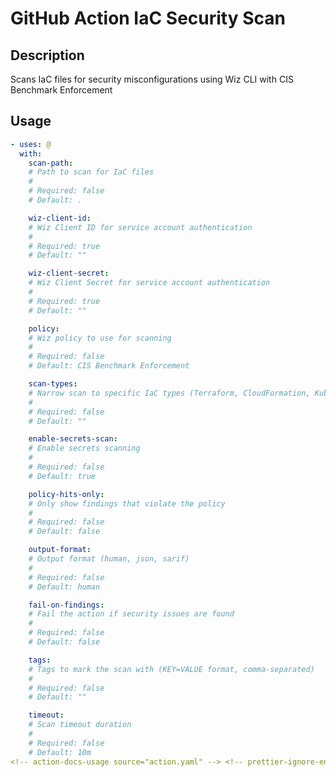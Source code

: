 # GitHub Action IaC Security Scan

<!-- prettier-ignore-start -->
<!-- action-docs-description source="action.yaml" -->

## Description

Scans IaC files for security misconfigurations using Wiz CLI with CIS Benchmark Enforcement

<!-- action-docs-description source="action.yaml" -->

<!-- action-docs-usage source="action.yaml" -->

## Usage

```yaml
- uses: @
  with:
    scan-path:
    # Path to scan for IaC files
    #
    # Required: false
    # Default: .

    wiz-client-id:
    # Wiz Client ID for service account authentication
    #
    # Required: true
    # Default: ""

    wiz-client-secret:
    # Wiz Client Secret for service account authentication
    #
    # Required: true
    # Default: ""

    policy:
    # Wiz policy to use for scanning
    #
    # Required: false
    # Default: CIS Benchmark Enforcement

    scan-types:
    # Narrow scan to specific IaC types (Terraform, CloudFormation, Kubernetes, Dockerfile, Ansible)
    #
    # Required: false
    # Default: ""

    enable-secrets-scan:
    # Enable secrets scanning
    #
    # Required: false
    # Default: true

    policy-hits-only:
    # Only show findings that violate the policy
    #
    # Required: false
    # Default: false

    output-format:
    # Output format (human, json, sarif)
    #
    # Required: false
    # Default: human

    fail-on-findings:
    # Fail the action if security issues are found
    #
    # Required: false
    # Default: false

    tags:
    # Tags to mark the scan with (KEY=VALUE format, comma-separated)
    #
    # Required: false
    # Default: ""

    timeout:
    # Scan timeout duration
    #
    # Required: false
    # Default: 10m
<!-- action-docs-usage source="action.yaml" --> <!-- prettier-ignore-end -->
```
